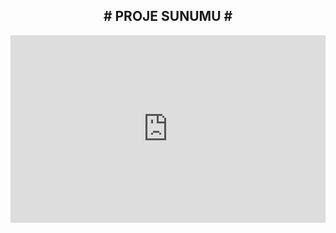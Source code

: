 <div align="center">
  <h2> # PROJE SUNUMU # </h2>
</div>

<embed src="https://docs.google.com/gview?url=https://github.com/cgtykarasu/PG1926/raw/main/Proje/projeSunu.pdf&embedded=true" type="application/pdf"   height="300px" width="100%">



